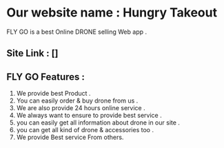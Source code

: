 # Our website name : Hungry Takeout

FLY GO is a best Online DRONE selling Web app .

## Site Link : []

##  FLY GO Features :
1. We provide best Product .
2. You can easily order & buy drone from us .
3. We are also provide 24 hours online service .
4. We always want to ensure to provide best service  .
5. you can easily get all information about drone in our site .
6. you can get all kind of drone & accessories too  .
7. We provide Best service From others.
 
